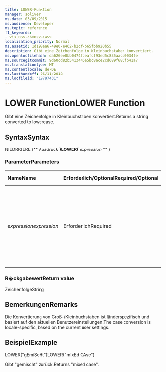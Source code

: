 ```yaml
---
title: LOWER-Funktion
manager: soliver
ms.date: 03/09/2015
ms.audience: Developer
ms.topic: reference
f1_keywords:
- Vis_DSS.chm82251459
localization_priority: Normal
ms.assetid: 1d198ea6-49e0-e462-b2cf-b65fbb920b55
description: Gibt eine Zeichenfolge in Kleinbuchstaben konvertiert.
ms.openlocfilehash: da626ee0bb0474fceafcf93ed5c835aacd0034fe
ms.sourcegitcommit: 9d60cd82b5413446e5bc8ace2cd689f683fb41a7
ms.translationtype: MT
ms.contentlocale: de-DE
ms.lasthandoff: 06/11/2018
ms.locfileid: "19797431"
---
```

# <a name="lower-function"></a><span data-ttu-id="91246-103">LOWER Function</span><span class="sxs-lookup"><span data-stu-id="91246-103">LOWER Function</span></span>

<span data-ttu-id="91246-104">Gibt eine Zeichenfolge in Kleinbuchstaben konvertiert.</span><span class="sxs-lookup"><span data-stu-id="91246-104">Returns a string converted to lowercase.</span></span>
  
## <a name="syntax"></a><span data-ttu-id="91246-105">Syntax</span><span class="sxs-lookup"><span data-stu-id="91246-105">Syntax</span></span>

<span data-ttu-id="91246-106">NIEDRIGERE (** *Ausdruck* **)</span><span class="sxs-lookup"><span data-stu-id="91246-106">LOWER(** *expression* ** )</span></span> 
  
### <a name="parameters"></a><span data-ttu-id="91246-107">Parameter</span><span class="sxs-lookup"><span data-stu-id="91246-107">Parameters</span></span>

|<span data-ttu-id="91246-108">**Name**</span><span class="sxs-lookup"><span data-stu-id="91246-108">**Name**</span></span>|<span data-ttu-id="91246-109">**Erforderlich/Optional**</span><span class="sxs-lookup"><span data-stu-id="91246-109">**Required/Optional**</span></span>|<span data-ttu-id="91246-110">**Datentyp**</span><span class="sxs-lookup"><span data-stu-id="91246-110">**Data Type**</span></span>|<span data-ttu-id="91246-111">**Beschreibung**</span><span class="sxs-lookup"><span data-stu-id="91246-111">**Description**</span></span>|
|:-----|:-----|:-----|:-----|
| <span data-ttu-id="91246-112">_expression_</span><span class="sxs-lookup"><span data-stu-id="91246-112">_expression_</span></span> <br/> |<span data-ttu-id="91246-113">Erforderlich</span><span class="sxs-lookup"><span data-stu-id="91246-113">Required</span></span>  <br/> |<span data-ttu-id="91246-114">**Variiert**</span><span class="sxs-lookup"><span data-stu-id="91246-114">**Varies**</span></span> <br/> | <span data-ttu-id="91246-115">Eine Zeichenfolge, ein Zellbezug oder ein Ausdruck. Das Ergebnis wird in eine Zeichenfolge konvertiert, die anschließend in Kleinbuchstaben konvertiert wird.</span><span class="sxs-lookup"><span data-stu-id="91246-115">A string, a cell reference, or an expression; the result is converted to a string which is then converted to lowercase.</span></span>  <br/> |
   
### <a name="return-value"></a><span data-ttu-id="91246-116">R�ckgabewert</span><span class="sxs-lookup"><span data-stu-id="91246-116">Return value</span></span>

<span data-ttu-id="91246-117">Zeichenfolge</span><span class="sxs-lookup"><span data-stu-id="91246-117">String</span></span>
  
## <a name="remarks"></a><span data-ttu-id="91246-118">Bemerkungen</span><span class="sxs-lookup"><span data-stu-id="91246-118">Remarks</span></span>

<span data-ttu-id="91246-119">Die Konvertierung von Groß-/Kleinbuchstaben ist länderspezifisch und basiert auf den aktuellen Benutzereinstellungen.</span><span class="sxs-lookup"><span data-stu-id="91246-119">The case conversion is locale-specific, based on the current user settings.</span></span> 
  
## <a name="example"></a><span data-ttu-id="91246-120">Beispiel</span><span class="sxs-lookup"><span data-stu-id="91246-120">Example</span></span>

<span data-ttu-id="91246-121">LOWER("gEmiScHt")</span><span class="sxs-lookup"><span data-stu-id="91246-121">LOWER("mIxEd CAse")</span></span> 
  
<span data-ttu-id="91246-122">Gibt "gemischt" zurück.</span><span class="sxs-lookup"><span data-stu-id="91246-122">Returns "mixed case".</span></span> 
  


